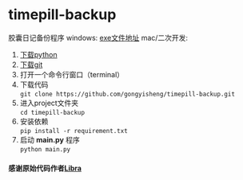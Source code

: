 # timepill-backup
胶囊日记备份程序
windows: [exe文件地址](https://github.com/gongyisheng/timepill-backup/releases/download/alpha/timepill-backup.exe)
mac/二次开发: 
1. [下载python](https://www.python.org/)
2. [下载git](https://git-scm.com/downloads)
3. 打开一个命令行窗口（terminal）
4. 下载代码   
   `git clone https://github.com/gongyisheng/timepill-backup.git`
5. 进入project文件夹  
   `cd timepill-backup`
6. 安装依赖  
   `pip install -r requirement.txt`
7. 启动 **main.py** 程序  
   `python main.py`
   
#### 感谢原始代码作者[Libra](http://www.timepill.net/people/100699220)